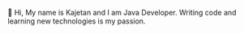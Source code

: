 👋 Hi, My name is Kajetan and I am Java Developer.
Writing code and learning new technologies is my passion.

